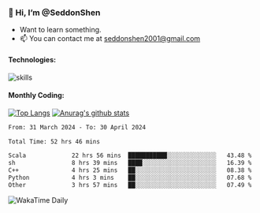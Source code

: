 ### 👋 Hi, I’m @SeddonShen
- Want to learn something.
- 📫 You can contact me at seddonshen2001@gmail.com

#### Technologies:

![skills](https://skillicons.dev/icons?i=scala,js,html,css,bootstrap,jquery,c,cpp,cloudflare,django,docker,flask,git,github,githubactions,linux,latex,mysql,nodejs,ps,php,pr,py,raspberrypi,redis,unreal,v,vscode,vue,bash)

#### Monthly Coding:
[![Top Langs](https://github-readme-stats.vercel.app/api/top-langs?username=seddonshen&show_icons=true&locale=en&layout=compact&hide=html&langs_count=8)](https://github.com/SeddonShen/)
[![Anurag's github stats](https://github-readme-stats.vercel.app/api?username=SeddonShen&count_private=true&show_icons=true)](https://github.com/anuraghazra/github-readme-stats)
<!--START_SECTION:waka-->

```txt
From: 31 March 2024 - To: 30 April 2024

Total Time: 52 hrs 46 mins

Scala             22 hrs 56 mins  ███████████░░░░░░░░░░░░░░   43.48 %
sh                8 hrs 39 mins   ████░░░░░░░░░░░░░░░░░░░░░   16.39 %
C++               4 hrs 25 mins   ██░░░░░░░░░░░░░░░░░░░░░░░   08.38 %
Python            4 hrs 3 mins    ██░░░░░░░░░░░░░░░░░░░░░░░   07.68 %
Other             3 hrs 57 mins   ██░░░░░░░░░░░░░░░░░░░░░░░   07.49 %
```

<!--END_SECTION:waka-->

![WakaTime Daily](https://wakatime.com/share/@seddon2001/61a7e342-5f12-4fea-bf92-1fac161e97d6.svg)
<!---
SeddonShen/SeddonShen is a ✨ special ✨ repository because its `README.md` (this file) appears on your GitHub profile.
You can click the Preview link to take a look at your changes.
--->
